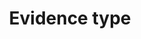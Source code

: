 ---
title: 'Evidence type'
field: 'is.evidenceType'
slug: 'impact-evidence-type'
comment: 'Select from control list'
required: False
vocabulary: 'vocabulary.txt'
module: 'Impact'
cluster: 'Impact'
policy: 'Controlled value. Single select from control list.'
layout: 'home'
---